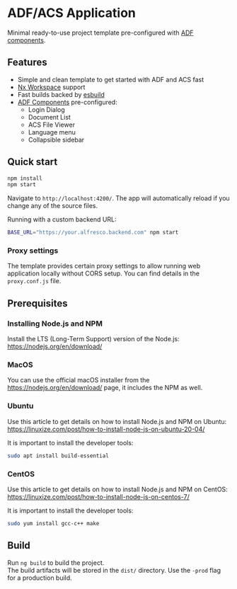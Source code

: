 # ADF/ACS Application

Minimal ready-to-use project template pre-configured with [ADF components](https://github.com/Alfresco/alfresco-ng2-components).

## Features

- Simple and clean template to get started with ADF and ACS fast
- [Nx Workspace](https://nx.dev/getting-started/intro) support
- Fast builds backed by [esbuild](https://esbuild.github.io/)
- [ADF Components](https://github.com/Alfresco/alfresco-ng2-components) pre-configured:
  - Login Dialog
  - Document List
  - ACS File Viewer
  - Language menu
  - Collapsible sidebar

## Quick start

```sh
npm install
npm start
```

Navigate to `http://localhost:4200/`.
The app will automatically reload if you change any of the source files.

Running with a custom backend URL:

```sh
BASE_URL="https://your.alfresco.backend.com" npm start
```

### Proxy settings

The template provides certain proxy settings to allow running web application locally without CORS setup.
You can find details in the `proxy.conf.js` file.

## Prerequisites

### Installing Node.js and NPM

Install the LTS (Long-Term Support) version of the Node.js: <https://nodejs.org/en/download/>

### MacOS

You can use the official macOS installer from the <https://nodejs.org/en/download/> page, it includes the NPM as well.

### Ubuntu

Use this article to get details on how to install Node.js and NPM on Ubuntu:
<https://linuxize.com/post/how-to-install-node-js-on-ubuntu-20-04/>

It is important to install the developer tools:

```sh
sudo apt install build-essential
```

### CentOS

Use this article to get details on how to install Node.js and NPM on CentOS:
<https://linuxize.com/post/how-to-install-node-js-on-centos-7/>

It is important to install the developer tools:

```sh
sudo yum install gcc-c++ make
```

## Build

Run `ng build` to build the project.  
The build artifacts will be stored in the `dist/` directory. Use the `-prod` flag for a production build.
